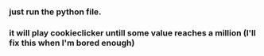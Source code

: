 ### just run the python file.
### it will play cookieclicker untill some value reaches a million (I'll fix this when I'm bored enough)
